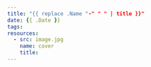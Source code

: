 ```yaml
---
title: "{{ replace .Name "-" " " | title }}"
date: {{ .Date }}
tags:
resources:
  - src: image.jpg
    name: cover
    title:
---
```


<!--more-->
